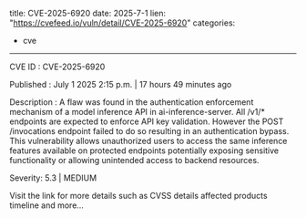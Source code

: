 
title: CVE-2025-6920
date: 2025-7-1
lien: "https://cvefeed.io/vuln/detail/CVE-2025-6920"
categories:
  - cve
---

CVE ID : CVE-2025-6920

Published :  July 1
2025
2:15 p.m. | 17 hours
49 minutes ago

Description : A flaw was found in the authentication enforcement mechanism of a model inference API in ai-inference-server. All /v1/* endpoints are expected to enforce API key validation. However
the POST /invocations endpoint failed to do so
resulting in an authentication bypass. This vulnerability allows unauthorized users to access the same inference features available on protected endpoints
potentially exposing sensitive functionality or allowing unintended access to backend resources.

Severity: 5.3 | MEDIUM

Visit the link for more details
such as CVSS details
affected products
timeline
and more...
